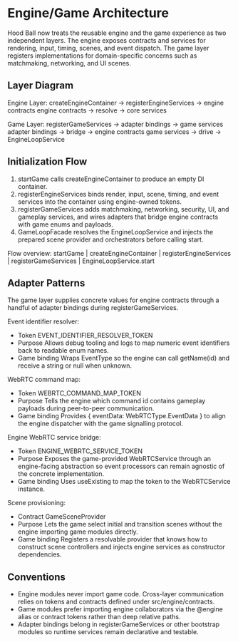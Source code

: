 # Engine/Game Architecture

Hood Ball now treats the reusable engine and the game experience as two independent layers. The engine exposes contracts and services for rendering, input, timing, scenes, and event dispatch. The game layer registers implementations for domain-specific concerns such as matchmaking, networking, and UI scenes.

## Layer Diagram
Engine Layer:
  createEngineContainer -> registerEngineServices -> engine contracts
  engine contracts -> resolve -> core services

Game Layer:
  registerGameServices -> adapter bindings -> game services
  adapter bindings -> bridge -> engine contracts
  game services -> drive -> EngineLoopService

## Initialization Flow
1. startGame calls createEngineContainer to produce an empty DI container.
2. registerEngineServices binds render, input, scene, timing, and event services into the container using engine-owned tokens.
3. registerGameServices adds matchmaking, networking, security, UI, and gameplay services, and wires adapters that bridge engine contracts with game enums and payloads.
4. GameLoopFacade resolves the EngineLoopService and injects the prepared scene provider and orchestrators before calling start.

Flow overview:
  startGame
    |
  createEngineContainer
    |
  registerEngineServices
    |
  registerGameServices
    |
  EngineLoopService.start

## Adapter Patterns
The game layer supplies concrete values for engine contracts through a handful of adapter bindings during registerGameServices.

Event identifier resolver:
- Token EVENT_IDENTIFIER_RESOLVER_TOKEN
- Purpose Allows debug tooling and logs to map numeric event identifiers back to readable enum names.
- Game binding Wraps EventType so the engine can call getName(id) and receive a string or null when unknown.

WebRTC command map:
- Token WEBRTC_COMMAND_MAP_TOKEN
- Purpose Tells the engine which command id contains gameplay payloads during peer-to-peer communication.
- Game binding Provides { eventData: WebRTCType.EventData } to align the engine dispatcher with the game signalling protocol.

Engine WebRTC service bridge:
- Token ENGINE_WEBRTC_SERVICE_TOKEN
- Purpose Exposes the game-provided WebRTCService through an engine-facing abstraction so event processors can remain agnostic of the concrete implementation.
- Game binding Uses useExisting to map the token to the WebRTCService instance.

Scene provisioning:
- Contract GameSceneProvider
- Purpose Lets the game select initial and transition scenes without the engine importing game modules directly.
- Game binding Registers a resolvable provider that knows how to construct scene controllers and injects engine services as constructor dependencies.

## Conventions
- Engine modules never import game code. Cross-layer communication relies on tokens and contracts defined under src/engine/contracts.
- Game modules prefer importing engine collaborators via the @engine alias or contract tokens rather than deep relative paths.
- Adapter bindings belong in registerGameServices or other bootstrap modules so runtime services remain declarative and testable.
